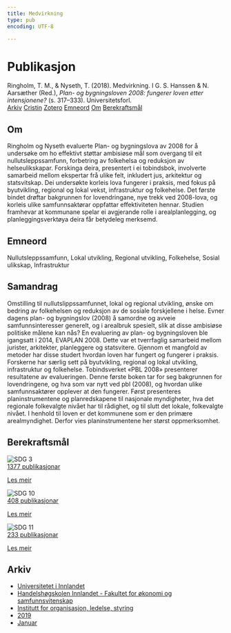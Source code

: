 ```yaml
---
title: Medvirkning
type: pub
encoding: UTF-8

---
```

<h1>Publikasjon</h1>
<article id="csl-bib-container-JZAUCC9W" class="csl-bib-container">
  <div class="csl-bib-body"> <div class="csl-entry">Ringholm, T. M., &#38; Nyseth, T. (2018). Medvirkning. I G. S. Hanssen &#38; N. Aarsæther (Red.), <i>Plan- og bygningsloven 2008: fungerer loven etter intensjonene?</i> (s. 317–333). Universitetsforl.</div> </div>
  <div class="csl-bib-buttons">
    <a href="#taxonomy-article-JZAUCC9W" alt="archive" class="csl-bib-button">Arkiv</a>
    <a href="https://app.cristin.no/results/show.jsf?id=1658307" alt="Cristin" class="csl-bib-button">Cristin</a>
    <a href="http://zotero.org/groups/5881554/items/JZAUCC9W" alt="Zotero" class="csl-bib-button">Zotero</a>
    <a href="#keywords-article-JZAUCC9W" alt="keywords" class="csl-bib-button">Emneord</a>
    <a href="#about-article-JZAUCC9W" alt="about_pub" class="csl-bib-button">Om</a>
    <a href="#sdg-article-JZAUCC9W" alt="sdg" class="csl-bib-button">Berekraftsmål</a>
  </div>
  <div id="csl-bib-meta-container-JZAUCC9W"></div>
</article>
<div id="csl-bib-meta-JZAUCC9W" class="csl-bib-meta">
  <article id="about-article-JZAUCC9W" class="about_pub-article">
    <h1>Om</h1>
    Ringholm og Nyseth evaluerte Plan- og bygningslova av 2008 for å undersøke om ho effektivt støttar ambisiøse mål som overgang til eit nullutsleppssamfunn, forbetring av folkehelsa og reduksjon av helseulikskapar. Forskinga deira, presentert i ei tobindsbok, involverte samarbeid mellom ekspertar frå ulike felt, inkludert jus, arkitektur og statsvitskap. Dei undersøkte korleis lova fungerer i praksis, med fokus på byutvikling, regional og lokal vekst, infrastruktur og folkehelse. Det første bindet drøftar bakgrunnen for lovendringane, nye trekk ved 2008-lova, og korleis ulike samfunnsaktørar oppfattar effektiviteten hennar. Studien framhevar at kommunane spelar ei avgjerande rolle i arealplanlegging, og planleggingsverktøya deira får betydeleg merksemd.
  </article>
  <article id="keywords-article-JZAUCC9W" class="keywords-article">
    <h1>Emneord</h1>
    Nullutsleppssamfunn, Lokal utvikling, Regional utvikling, Folkehelse, Sosial ulikskap, Infrastruktur
  </article>
  <article id="abstract-article-JZAUCC9W" class="abstract-article">
    <h1>Samandrag</h1>
    Omstilling til nullutslippssamfunnet, lokal og regional utvikling, ønske om bedring av folkehelsen og reduksjon av de sosiale forskjellene i helse. Evner dagens plan- og bygningslov (2008) å samordne og avveie samfunnsinteresser generelt, og i arealbruk spesielt, slik at disse ambisiøse politiske målene kan nås? En evaluering av plan- og bygningsloven ble igangsatt i 2014, EVAPLAN 2008. Dette var et tverrfaglig samarbeid mellom jurister, arkitekter, planleggere og statsvitere. Gjennom et mangfold av metoder har disse studert hvordan loven har fungert og fungerer i praksis. Forskerne har særlig sett på byutvikling, regional og lokal utvikling, infrastruktur og folkehelse. Tobindsverket «PBL 2008» presenterer resultatene av evalueringen. Denne første boken tar for seg bakgrunnen for lovendringene, og hva som var nytt ved pbl (2008), og hvordan ulike samfunnsaktører opplever at den fungerer. Først presenteres planinstrumentene og planredskapene til nasjonale myndigheter, hva det regionale folkevalgte nivået har til rådighet, og til slutt det lokale, folkevalgte nivået. I henhold til loven er det kommunene som er den primære arealmyndighet. Derfor vies planinstrumentene her størst oppmerksomhet.
  </article>
  <article id="sdg-article-JZAUCC9W" class="sdg-article">
    <h1>Berekraftsmål</h1>
    <div class="sdg-container"><div id="sdg3" class="sdg">
        <img src="{{< params subfolder >}}images/sdg/sdg03_nn.png" class="image" alt="SDG 3">
        <div class="sdg-overlay">
          <a href="{{< params subfolder >}}nn/archive/?sdg=3#archive" class="sdg-publication-count"><span>1377</span> publikasjonar</a>
          <p><a href="https://fn.no/om-fn/fns-baerekraftsmaal/god-helse-og-livskvalitet?lang=nno-NO" class="sdg-read-more">Les meir</a></p>
        </div>
      </div> <div id="sdg10" class="sdg">
        <img src="{{< params subfolder >}}images/sdg/sdg10_nn.png" class="image" alt="SDG 10">
        <div class="sdg-overlay">
          <a href="{{< params subfolder >}}nn/archive/?sdg=10#archive" class="sdg-publication-count"><span>408</span> publikasjonar</a>
          <p><a href="https://fn.no/om-fn/fns-baerekraftsmaal/mindre-ulikhet?lang=nno-NO" class="sdg-read-more">Les meir</a></p>
        </div>
      </div> <div id="sdg11" class="sdg">
        <img src="{{< params subfolder >}}images/sdg/sdg11_nn.png" class="image" alt="SDG 11">
        <div class="sdg-overlay">
          <a href="{{< params subfolder >}}nn/archive/?sdg=11#archive" class="sdg-publication-count"><span>233</span> publikasjonar</a>
          <p><a href="https://fn.no/om-fn/fns-baerekraftsmaal/baerekraftige-byer-og-lokalsamfunn?lang=nno-NO" class="sdg-read-more">Les meir</a></p>
        </div>
      </div></div>
  </article>
  <article id="taxonomy-article-JZAUCC9W" class="taxonomy-article">
    <h1>Arkiv</h1>
    <ul>
      <li><a href="{{< params subfolder >}}nn/archive/?key=3DCRN523">Universitetet i Innlandet</a></li>
      <li><a href="{{< params subfolder >}}nn/archive/?key=DU8Q9LN9">Handelshøgskolen Innlandet - Fakultet for økonomi og samfunnsvitenskap</a></li>
      <li><a href="{{< params subfolder >}}nn/archive/?key=4LUWR3ZM">Institutt for organisasjon, ledelse, styring</a></li>
      <li><a href="{{< params subfolder >}}nn/archive/?key=7GQPC2L9">2019</a></li>
      <li><a href="{{< params subfolder >}}nn/archive/?key=2WRZR9KE">Januar</a></li>
    </ul>
  </article>
</div>
